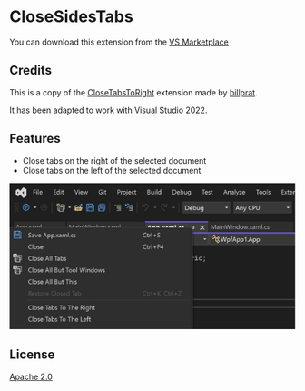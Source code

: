 # CloseSidesTabs

You can download this extension from the [VS Marketplace](https://marketplace.visualstudio.com/items?itemName=davidedz.CloseSidesTabs)

## Credits
This is a copy of the [CloseTabsToRight](https://github.com/billpratt/CloseTabsToRight) extension made by [billprat](https://github.com/billpratt).

It has been adapted to work with Visual Studio 2022.

## Features

- Close tabs on the right of the selected document
- Close tabs on the left of the selected document

![Menu](pics/menu.jpg)

## License
[Apache 2.0](LICENSE)

